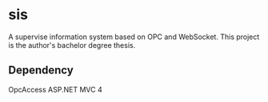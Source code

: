 # sis
A supervise information system based on OPC and WebSocket.
This project is the author's bachelor degree thesis.

## Dependency
OpcAccess
ASP.NET MVC 4
